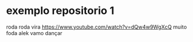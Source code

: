 # exemplo repositorio 1
roda roda vira
https://www.youtube.com/watch?v=dQw4w9WgXcQ
muito foda alek vamo dançar
